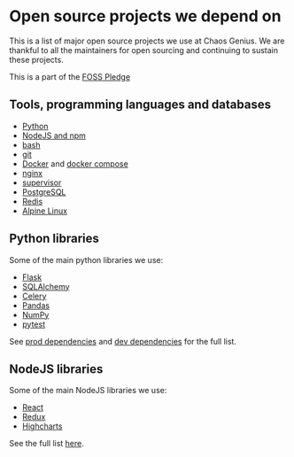 # Open source projects we depend on

This is a list of major open source projects we use at Chaos Genius. We are thankful to all the maintainers for open sourcing and continuing to sustain these projects.

This is a part of the [FOSS Pledge](https://fossunited.org/foss-pledge)

## Tools, programming languages and databases

- [Python](https://www.python.org/)
- [NodeJS and npm](https://nodejs.org/)
- [bash](https://www.gnu.org/software/bash/)
- [git](https://git-scm.com/)
- [Docker](https://www.docker.com/) and [docker compose](https://github.com/docker/compose)
- [nginx](https://www.nginx.com/)
- [supervisor](http://supervisord.org/)
- [PostgreSQL](https://www.postgresql.org/)
- [Redis](https://redis.io/)
- [Alpine Linux](https://www.alpinelinux.org/)

## Python libraries

Some of the main python libraries we use:
- [Flask](https://flask.palletsprojects.com/en/2.1.x/)
- [SQLAlchemy](https://www.sqlalchemy.org/)
- [Celery](https://github.com/celery/celery)
- [Pandas](https://pandas.pydata.org/)
- [NumPy](https://numpy.org/)
- [pytest](https://docs.pytest.org/en/7.1.x/)

See [prod dependencies](https://github.com/chaos-genius/chaos_genius/blob/main/requirements/prod.txt) and [dev dependencies](https://github.com/chaos-genius/chaos_genius/blob/main/requirements/dev.txt) for the full list.

## NodeJS libraries

Some of the main NodeJS libraries we use:
- [React](https://reactjs.org/)
- [Redux](https://redux.js.org/)
- [Highcharts](https://www.highcharts.com/)

See the full list [here](https://github.com/chaos-genius/chaos_genius/blob/main/frontend/package.json).


